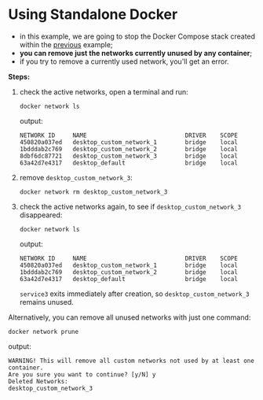 # Using Standalone Docker

- in this example, we are going to stop the Docker Compose stack created within the [previous](../../check/example/check/check.md) example;
- **you can remove just the networks currently unused by any container**;
- if you try to remove a currently used network, you'll get an error.

**Steps:**

1. check the active networks, open a terminal and run:

    ```commandline
    docker network ls
    ```
    
    output:
    
    ```commandline
    NETWORK ID     NAME                            DRIVER    SCOPE
    450820a037ed   desktop_custom_network_1        bridge    local
    1bdddab2c769   desktop_custom_network_2        bridge    local
    8dbf6dc87721   desktop_custom_network_3        bridge    local
    63a42d7e4317   desktop_default                 bridge    local
    ```

2. remove `desktop_custom_network_3`:

    ```commandline
    docker network rm desktop_custom_network_3
    ```

3. check the active networks again, to see if `desktop_custom_network_3` disappeared:

    ```commandline
    docker network ls
    ```
    
    output:
    
    ```commandline
    NETWORK ID     NAME                            DRIVER    SCOPE
    450820a037ed   desktop_custom_network_1        bridge    local
    1bdddab2c769   desktop_custom_network_2        bridge    local
    63a42d7e4317   desktop_default                 bridge    local
    ```

    `service3` exits immediately after creation, so `desktop_custom_network_3` remains unused.

Alternatively, you can remove all unused networks with just one command:

```commandline
docker network prune
```

output:

```commandline
WARNING! This will remove all custom networks not used by at least one container.
Are you sure you want to continue? [y/N] y
Deleted Networks:
desktop_custom_network_3
```
